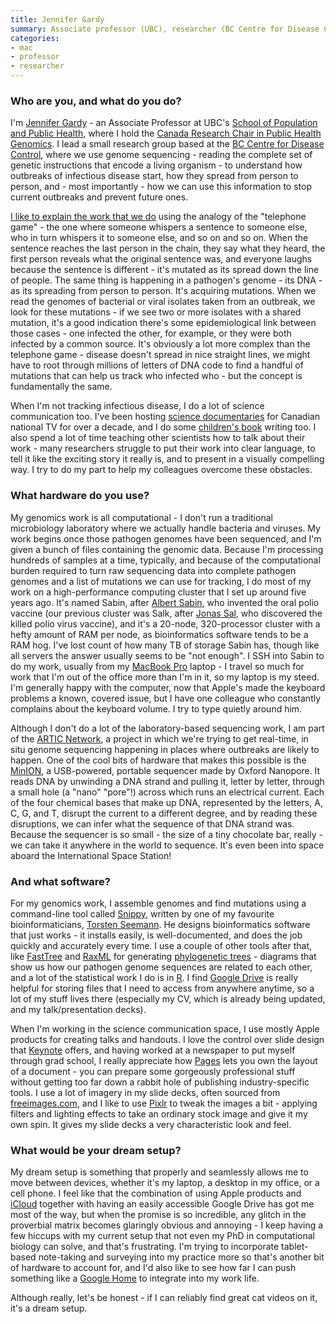 ```yaml
---
title: Jennifer Gardy
summary: Associate professor (UBC), researcher (BC Centre for Disease Control) 
categories:
- mac
- professor 
- researcher
---
```


### Who are you, and what do you do?

I'm [Jennifer Gardy](http://www.spph.ubc.ca/person/jennifer-gardy/ "Jennifer's page at the University of British Columbia.") - an Associate Professor at UBC's [School of Population and Public Health](http://www.spph.ubc.ca/ "The School of Population and Public Health at UBC."), where I hold the [Canada Research Chair in Public Health Genomics](http://www.chairs-chaires.gc.ca/chairholders-titulaires/profile-eng.aspx?profileId=3378 "Jennifer's research chair profile."). I lead a small research group based at the [BC Centre for Disease Control](http://www.bccdc.ca/ "British Columbia's disease control centre."), where we use genome sequencing - reading the complete set of genetic instructions that encode a living organism - to understand how outbreaks of infectious disease start, how they spread from person to person, and - most importantly - how we can use this information to stop current outbreaks and prevent future ones. 

[I like to explain the work that we do](https://www.youtube.com/watch?v=G-W_ut2jyI8 "A YouTube video of Jennifer about her work.") using the analogy of the "telephone game" - the one where someone whispers a sentence to someone else, who in turn whispers it to someone else, and so on and so on. When the sentence reaches the last person in the chain, they say what they heard, the first person reveals what the original sentence was, and everyone laughs because the sentence is different - it's mutated as its spread down the line of people. The same thing is happening in a pathogen's genome - its DNA - as its spreading from person to person. It's acquiring mutations. When we read the genomes of bacterial or viral isolates taken from an outbreak, we look for these mutations - if we see two or more isolates with a shared mutation, it's a good indication there's some epidemiological link between those cases - one infected the other, for example, or they were both infected by a common source. It's obviously a lot more complex than the telephone game - disease doesn't spread in nice straight lines, we might have to root through millions of letters of DNA code to find a handful of mutations that can help us track who infected who - but the concept is fundamentally the same.

When I'm not tracking infectious disease, I do a lot of science communication too. I've been hosting [science documentaries](https://www.cbc.ca/natureofthings/episodes/myth-or-science-the-power-of-poo "An episode of The Nature of Things hosted by Jennifer.") for Canadian national TV for over a decade, and I do some [children's book](https://www.goodreads.com/book/show/18342409-it-s-catching "Jennifer's children's book about germs and microbes.") writing too. I also spend a lot of time teaching other scientists how to talk about their work - many researchers struggle to put their work into clear language, to tell it like the exciting story it really is, and to present in a visually compelling way. I try to do my part to help my colleagues overcome these obstacles.

### What hardware do you use?

My genomics work is all computational - I don't run a traditional microbiology laboratory where we actually handle bacteria and viruses. My work begins once those pathogen genomes have been sequenced, and I'm given a bunch of files containing the genomic data. Because I'm processing hundreds of samples at a time, typically, and because of the computational burden required to turn raw sequencing data into complete pathogen genomes and a list of mutations we can use for tracking, I do most of my work on a high-performance computing cluster that I set up around five years ago. It's named Sabin, after [Albert Sabin](https://en.wikipedia.org/wiki/Albert_Sabin "The Wikipedia entry for Albert Sabin."), who invented the oral polio vaccine (our previous cluster was Salk, after [Jonas Sal](https://en.wikipedia.org/wiki/Jonas_Salk "The Wikipedia entry for Jonas Sal."), who discovered the killed polio virus vaccine), and it's a 20-node, 320-processor cluster with a hefty amount of RAM per node, as bioinformatics software tends to be a RAM hog. I've lost count of how many TB of storage Sabin has, though like all servers the answer usually seems to be "not enough". I SSH into Sabin to do my work, usually from my [MacBook Pro][macbook-pro] laptop - I travel so much for work that I'm out of the office more than I'm in it, so my laptop is my steed. I'm generally happy with the computer, now that Apple's made the keyboard problems a known, covered issue, but I have one colleague who constantly complains about the keyboard volume. I try to type quietly around him. 

Although I don't do a lot of the laboratory-based sequencing work, I am part of the [ARTIC Network](http://artic.network/ "A real-time genome surveillance network."), a project in which we're trying to get real-time, in situ genome sequencing happening in places where outbreaks are likely to happen. One of the cool bits of hardware that makes this possible is the [MinION][], a USB-powered, portable sequencer made by Oxford Nanopore. It reads DNA by unwinding a DNA strand and pulling it, letter by letter, through a small hole (a "nano" "pore"!) across which runs an electrical current. Each of the four chemical bases that make up DNA, represented by the letters, A, C, G, and T, disrupt the current to a different degree, and by reading these disruptions, we can infer what the sequence of that DNA strand was. Because the sequencer is so small - the size of a tiny chocolate bar, really - we can take it anywhere in the world to sequence. It's even been into space aboard the International Space Station!

### And what software?

For my genomics work, I assemble genomes and find mutations using a command-line tool called [Snippy][], written by one of my favourite bioinformaticians, [Torsten Seemann](https://www.doherty.edu.au/people/associate-professor-torsten-seemann "Torsten's page on the Doherty Institute."). He designs bioinformatics software that just works - it installs easily, is well-documented, and does the job quickly and accurately every time. I use a couple of other tools after that, like [FastTree][] and [RaxML][] for generating [phylogenetic trees](https://evolution.berkeley.edu/evolibrary/article/evo_05 "An article about phylogenetic trees from the Understanding Evolution project.") - diagrams that show us how our pathogen genome sequences are related to each other, and a lot of the statistical work I do is in [R][]. I find [Google Drive][google-drive] is really helpful for storing files that I need to access from anywhere anytime, so a lot of my stuff lives there (especially my CV, which is already being updated, and my talk/presentation decks).

When I'm working in the science communication space, I use mostly Apple products for creating talks and handouts. I love the control over slide design that [Keynote][] offers, and having worked at a newspaper to put myself through grad school, I really appreciate how [Pages][] lets you own the layout of a document - you can prepare some gorgeously professional stuff without getting too far down a rabbit hole of publishing industry-specific tools. I use a lot of imagery in my slide decks, often sourced from [freeimages.com](http://freeimages.com/ "A free stock photo collection."), and I like to use [Pixlr][] to tweak the images a bit - applying filters and lighting effects to take an ordinary stock image and give it my own spin. It gives my slide decks a very characteristic look and feel.

### What would be your dream setup?

My dream setup is something that properly and seamlessly allows me to move between devices, whether it's my laptop, a desktop in my office, or a cell phone. I feel like that the combination of using Apple products and [iCloud][] together with having an easily accessible Google Drive has got me most of the way, but when the promise is so incredible, any glitch in the proverbial matrix becomes glaringly obvious and annoying - I keep having a few hiccups with my current setup that not even my PhD in computational biology can solve, and that's frustrating. I'm trying to incorporate tablet-based note-taking and surveying into my practice more so that's another bit of hardware to account for, and I'd also like to see how far I can push something like a [Google Home][google-home] to integrate into my work life.

Although really, let's be honest - if I can reliably find great cat videos on it, it's a dream setup.

[fasttree]: http://www.microbesonline.org/fasttree/ "Software for working with nucleotide and protein sequences."
[google-drive]: https://drive.google.com/ "A cloud storage service."
[google-home]: https://store.google.com/product/google_home "A voice assistant device."
[icloud]: https://www.apple.com/icloud/ "A cloud service."
[keynote]: https://www.apple.com/keynote/ "Presentation software for the Mac."
[macbook-pro]: https://www.apple.com/macbook-pro/ "A laptop."
[minion]: https://nanoporetech.com/products/minion "A portable DNA and RNA sequencer."
[pages]: https://www.apple.com/pages/ "A Mac word processor and layout tool from Apple."
[pixlr]: https://pixlr.com/ "A web-based image editor."
[r]: http://www.r-project.org/ "Software for statistical computing and graphics."
[raxml]: http://www.microbesonline.org/fasttree/ "Software for working with phylogenetic trees."
[snippy]: https://github.com/tseemann/snippy "Genome analysis software."
